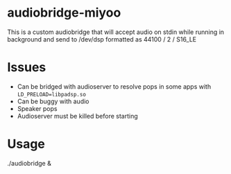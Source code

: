 # audiobridge-miyoo

This is a custom audiobridge that will accept audio on stdin while running in background and send to /dev/dsp formatted as 44100 / 2 / S16_LE

# Issues
- Can be bridged with audioserver to resolve pops in some apps with `LD_PRELOAD=libpadsp.so`
- Can be buggy with audio
- Speaker pops
- Audioserver must be killed before starting

# Usage 

./audiobridge & 


